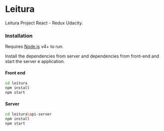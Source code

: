 # Leitura

Leitura Project React - Redux Udacity.

### Installation

Requires [Node.js](https://nodejs.org/) v4+ to run.

Install the dependencies from server and dependencies from front-end and start the server e application.

#### Front end
```sh
cd leitura
npm install
npm start
```
#### Server
```sh
cd leitura\api-server
npm install
npm start
```

